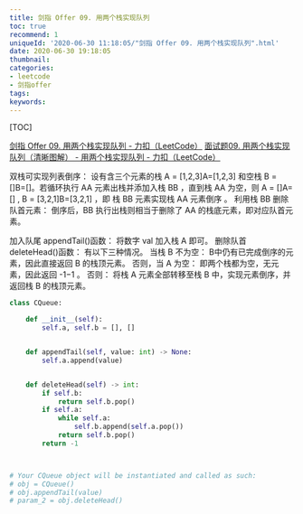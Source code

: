 ```yaml
---
title: 剑指 Offer 09. 用两个栈实现队列
toc: true
recommend: 1
uniqueId: '2020-06-30 11:18:05/"剑指 Offer 09. 用两个栈实现队列".html'
date: 2020-06-30 19:18:05
thumbnail:
categories:
- leetcode
- 剑指offer
tags:
keywords:
---
```


[TOC]

[ 剑指 Offer 09. 用两个栈实现队列 - 力扣（LeetCode）](https://leetcode-cn.com/problems/yong-liang-ge-zhan-shi-xian-dui-lie-lcof/)
[ 面试题09. 用两个栈实现队列（清晰图解） - 用两个栈实现队列 - 力扣（LeetCode）](https://leetcode-cn.com/problems/yong-liang-ge-zhan-shi-xian-dui-lie-lcof/solution/mian-shi-ti-09-yong-liang-ge-zhan-shi-xian-dui-l-2/)

<!--more-->

双栈可实现列表倒序： 设有含三个元素的栈 A = [1,2,3]A=[1,2,3] 和空栈 B = []B=[]。若循环执行 AA 元素出栈并添加入栈 BB ，直到栈 AA 为空，则 A = []A=[] , B = [3,2,1]B=[3,2,1] ，即 栈 BB 元素实现栈 AA 元素倒序 。
利用栈 BB 删除队首元素： 倒序后，BB 执行出栈则相当于删除了 AA 的栈底元素，即对应队首元素。



加入队尾 appendTail()函数： 将数字 val 加入栈 A 即可。
删除队首deleteHead()函数： 有以下三种情况。
当栈 B 不为空： B中仍有已完成倒序的元素，因此直接返回 B 的栈顶元素。
否则，当 A 为空： 即两个栈都为空，无元素，因此返回 -1−1 。
否则： 将栈 A 元素全部转移至栈 B 中，实现元素倒序，并返回栈 B 的栈顶元素。

```python
class CQueue:

    def __init__(self):
        self.a, self.b = [], []


    def appendTail(self, value: int) -> None:
        self.a.append(value)


    def deleteHead(self) -> int:
        if self.b:
            return self.b.pop()
        if self.a:
            while self.a:
                self.b.append(self.a.pop())
            return self.b.pop()
        return -1



# Your CQueue object will be instantiated and called as such:
# obj = CQueue()
# obj.appendTail(value)
# param_2 = obj.deleteHead()
```

